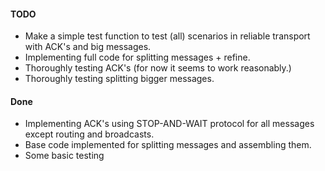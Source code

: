 
#### TODO
* Make a simple test function to test (all) scenarios in reliable transport with ACK's and big messages.
* Implementing full code for splitting messages + refine.
* Thoroughly testing ACK's (for now it seems to work reasonably.)
* Thoroughly testing splitting bigger messages.


#### Done
* Implementing ACK's using STOP-AND-WAIT protocol for all messages except routing and broadcasts.
* Base code implemented for splitting messages and assembling them.
* Some basic testing
